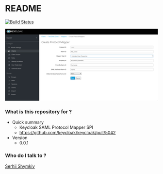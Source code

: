 # README #
[![Build Status](https://travis-ci.org/shimkiv/keycloak-saml-protocol-mapper-spi.svg?branch=master)](https://travis-ci.org/shimkiv/keycloak-saml-protocol-mapper-spi)
 
![KC mapper configuration](./keycloak-saml-protocol-mapper-spi.png "KC mapper configuration")

### What is this repository for ? ###

* Quick summary
    * Keycloak SAML Protocol Mapper SPI
    * https://github.com/keycloak/keycloak/pull/5042
* Version
    * 0.0.1

### Who do I talk to ? ###

[Serhii Shymkiv](mailto:sergey@shimkiv.com)
